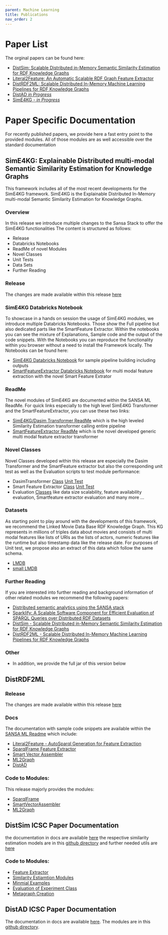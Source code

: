 ```yaml
---
parent: Machine Learning
title: Publications
nav_order: 2
---
```

# Paper List
The orginal papers can be found here:
- [DistSim: Scalable Distributed in-Memory Semantic Similarity Estimation for RDF Knowledge Graphs](https://ieeexplore.ieee.org/abstract/document/9364473)
- [Literal2Feature: An Automatic Scalable RDF Graph Feature Extractor](https://ebooks.iospress.nl/pdf/doi/10.3233/SSW210036)
- [DistRDF2ML: Scalable Distributed In-Memory Machine Learning Pipelines for RDF Knowledge Graphs](https://dl.acm.org/doi/abs/10.1145/3459637.3481999)
- [DistAD *in Progress*]()
- [SimE4KG - *in Progress*]()

# Paper Specific Documentation
For recently published papers, we provide here a fast entry point to the provided modules. All of those modules are as well accessible over the standard documentation

## SimE4KG: Explainable Distributed multi-modal Semantic Similarity Estimation for Knowledge Graphs

This framework includes all of the most recent developments for the SimE4KG framework.
SimE4KG is the Explainable Distributed In-Memory multi-modal Semantic Similarity Estimation for Knowledge Graphs.

### Overview
In this release we introduce multiple changes to the Sansa Stack to offer the SimE4KG functionalities
The content is structured as follows:
- Release
- Databricks Notebooks
- ReadMe of novel Modules
- Novel Classes
- Unit Tests
- Data Sets
- Further Reading

### Release
The changes are made available within this release [here](https://github.com/SANSA-Stack/SANSA-Stack/releases/tag/v0.8.2.3_SimE4KG)

### SimE4KG Databricks Notebook
To showcase in a hands on session the usage of SimE4KG modules, we introduce multiple Databricks Notebooks. Those show the Full pipeline but also dedicated parts like the SmartFeature Extractor. Within the notebooks you can see the mixture of Explanations, Sample code and the output of the code snippets. With the Notebooks you can reproduce the functionality within you browser without a need to install the Framework locally.
The Notebooks can be found here:
- [SimE4KG Databricks Notebook](https://databricks-prod-cloudfront.cloud.databricks.com/public/4027ec902e239c93eaaa8714f173bcfc/6924783690087984/1243120961280565/8524188481975304/latest.html) for sample pipeline building including outputs
- [SmartFeatureExtractor Databricks Notebook](https://databricks-prod-cloudfront.cloud.databricks.com/public/4027ec902e239c93eaaa8714f173bcfc/6924783690087984/3559605473631626/8524188481975304/latest.html) for multi modal feature extraction with the novel Smart Feature Extrator

### ReadMe
The novel modules of SimE4KG are documented within the SANSA ML ReadMe. For quick links especially to the high level SimE4KG Transformer and the SmartFeatureExtractor, you can use these two links:
- [SimE4KG/Dasim Transformer ReadMe](https://github.com/SANSA-Stack/SANSA-Stack/tree/develop/sansa-ml#sime4kg-transformer) which is the high leveled Similarity Estimation transformer calling entire pipeline
- [SmartFeatureExtractor ReadMe](https://github.com/SANSA-Stack/SANSA-Stack/tree/develop/sansa-ml#smartfeatureextractor) which is the novel developed generic multi modal feature extractor transformer

### Novel Classes
Novel Classes developed within this release are especially the Dasim Transformer and the SmartFeature extractor but also the corresponding unit test as well as the Evaluation scripts to test module performance:
- DasimTransformer [Class](https://github.com/SANSA-Stack/SANSA-Stack/blob/develop/sansa-ml/sansa-ml-spark/src/main/scala/net/sansa_stack/ml/spark/similarity/similarityEstimationModels/DaSimEstimator.scala) [Unit Test](https://github.com/SANSA-Stack/SANSA-Stack/blob/develop/sansa-ml/sansa-ml-spark/src/test/scala/net/sansa_stack/ml/spark/similarity/DaSimEstimatorTest.scala)
- Smart Feature Extractor [Class](https://github.com/SANSA-Stack/SANSA-Stack/blob/develop/sansa-ml/sansa-ml-spark/src/main/scala/net/sansa_stack/ml/spark/featureExtraction/SmartFeatureExtractor.scala) [Unit Test](https://github.com/SANSA-Stack/SANSA-Stack/blob/develop/sansa-ml/sansa-ml-spark/src/test/scala/net/sansa_stack/ml/spark/featureExtraction/SmartFeatureExtractorTest.scala)
- Evaluation [Classes](https://github.com/SANSA-Stack/SANSA-Stack/tree/develop/sansa-examples/sansa-examples-spark/src/main/scala/net/sansa_stack/examples/spark/ml/Similarity) like data size scalability, feature availability evaluation, Smartfeature extractor evaluation and many more ...

### Datasets
As starting point to play around with the developments of this framework, we recommend the Linked Movie Data Base RDF Knowledge Graph. This KG represents in millions of triples data about movies and consists of multi modal features like lists of URIs as the lists of actors, numeric features like the runtime but also timestamp data like the release date. For purposes of Unit test, we propose also an extract of this data which follow the same schema.
- [LMDB](https://www.cs.toronto.edu/~oktie/linkedmdb/linkedmdb-18-05-2009-dump.nt)
- [small LMDB](https://github.com/SANSA-Stack/SANSA-Stack/blob/develop/sansa-ml/sansa-ml-spark/src/test/resources/similarity/sampleMovieDB.nt)

### Further Reading
If you are interested into further reading and background information of other related modules we recommend the following papers:
- [Distributed semantic analytics using the SANSA stack](https://link.springer.com/chapter/10.1007/978-3-319-68204-4_15)
- [Sparklify: A Scalable Software Component for Efficient Evaluation of SPARQL Queries over Distributed RDF Datasets](https://link.springer.com/chapter/10.1007/978-3-030-30796-7_19)
- [DistSim - Scalable Distributed in-Memory Semantic Similarity Estimation for RDF Knowledge Graphs](https://ieeexplore.ieee.org/abstract/document/9364473)
- [DistRDF2ML - Scalable Distributed In-Memory Machine Learning Pipelines for RDF Knowledge Graphs](https://dl.acm.org/doi/abs/10.1145/3459637.3481999)

### Other
- In addition, we provide the full jar of this version below


## DistRDF2ML

### Release
The changes are made available within this release [here](https://github.com/SANSA-Stack/SANSA-Stack/releases/tag/v0.8.1_DistRDF2ML)

### Docs
The documentation with sample code snippets are available within the [SANSA ML Readme](https://github.com/SANSA-Stack/SANSA-Stack/tree/develop/sansa-ml) which include:
* [Literal2Feature - AutoSparql Generation for Feature Extraction](https://github.com/SANSA-Stack/SANSA-Stack/tree/develop/sansa-ml#literal2feature-autosparql-generation-for-feature-extraction)
* [SparqlFrame Feature Extractor](https://github.com/SANSA-Stack/SANSA-Stack/tree/develop/sansa-ml#sparqlframe-feature-extractor)
* [Smart Vector Assembler](https://github.com/SANSA-Stack/SANSA-Stack/tree/develop/sansa-ml#smart-vector-assembler)
* [ML2Graph](https://github.com/SANSA-Stack/SANSA-Stack/tree/develop/sansa-ml#ml2graph)
* [DistAD](https://github.com/SANSA-Stack/SANSA-Stack/blob/feature/distad/sansa-ml/README.md#distad-distributed-anomaly-detection)

### Code to Modules:
This release majorly provides the modules:
* [SparqlFrame](https://github.com/SANSA-Stack/SANSA-Stack/blob/develop/sansa-ml/sansa-ml-spark/src/main/scala/net/sansa_stack/ml/spark/featureExtraction/SparqlFrame.scala)
* [SmartVectorAssembler](https://github.com/SANSA-Stack/SANSA-Stack/blob/develop/sansa-ml/sansa-ml-spark/src/main/scala/net/sansa_stack/ml/spark/featureExtraction/SmartVectorAssembler.scala)
* [ML2Graph](https://github.com/SANSA-Stack/SANSA-Stack/blob/develop/sansa-ml/sansa-ml-spark/src/main/scala/net/sansa_stack/ml/spark/utils/ML2Graph.scala)


## DistSim ICSC Paper Documentation
the documentation in docs are available [here](https://github.com/SANSA-Stack/SANSA-Stack/tree/develop/sansa-ml)
the respective similarity estimation models are in this [github directory](https://github.com/SANSA-Stack/SANSA-Stack/tree/develop/sansa-ml/sansa-ml-spark/src/main/scala/net/sansa_stack/ml/spark/similarity) and further needed utils are [here](https://github.com/SANSA-Stack/SANSA-Stack/tree/develop/sansa-ml/sansa-ml-spark/src/main/scala/net/sansa_stack/ml/spark/utils)

### Code to Modules:
* [Feature Extractor](https://github.com/SANSA-Stack/SANSA-Stack/blob/develop/sansa-ml/sansa-ml-spark/src/main/scala/net/sansa_stack/ml/spark/utils/FeatureExtractorModel.scala)
* [Similarity Estiamtion Modules](https://github.com/SANSA-Stack/SANSA-Stack/tree/develop/sansa-ml/sansa-ml-spark/src/main/scala/net/sansa_stack/ml/spark/similarity/similarityEstimationModels)
* [Minmial Examples](https://github.com/SANSA-Stack/SANSA-Stack/blob/develop/sansa-ml/sansa-ml-spark/src/main/scala/net/sansa_stack/ml/spark/similarity/examples/minimalCalls.scala)
* [Evaluation of Experiment Class](https://github.com/SANSA-Stack/SANSA-Stack/blob/develop/sansa-ml/sansa-ml-spark/src/main/scala/net/sansa_stack/ml/spark/similarity/experiment/SimilarityPipelineExperiment.scala)
* [Metagraph Creation](https://github.com/SANSA-Stack/SANSA-Stack/blob/develop/sansa-ml/sansa-ml-spark/src/main/scala/net/sansa_stack/ml/spark/utils/SimilarityExperimentMetaGraphFactory.scala)

## DistAD ICSC Paper Documentation
The documentation in docs are available [here](https://github.com/SANSA-Stack/SANSA-Stack/tree/feature/distad/sansa-ml).
The modules are in this [github directory](https://github.com/SANSA-Stack/SANSA-Stack/tree/feature/distad/sansa-ml/sansa-ml-spark/src/main/scala/net/sansa_stack/ml/spark/anomalydetection).
